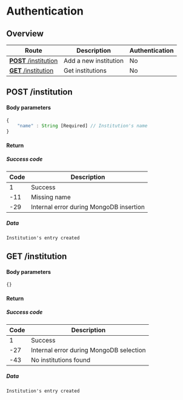 # Authentication

## Overview

Route | Description | Authentication
----- | ----------- | --------------
[**POST** /institution](#post-institution) | Add a new institution | No
[**GET** /institution](#get-institution) | Get institutions | No

## POST /institution

#### Body parameters

```javascript
{
    "name" : String [Required] // Institution's name
}
```

#### Return

##### Success code

Code | Description
---|---
1 | Success
-11 | Missing name
-29 | Internal error during MongoDB insertion

##### Data

```
Institution's entry created
```

## GET /institution

#### Body parameters

```javascript
{}
```

#### Return

##### Success code

Code | Description
---|---
1 | Success
-27 | Internal error during MongoDB selection
-43 | No institutions found

##### Data

```
Institution's entry created
```